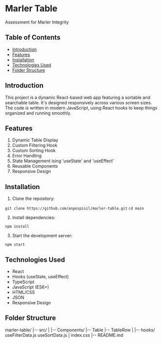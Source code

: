 # Marler Table

Assessment for Marler Integrity 

## Table of Contents

- [Introduction](#introduction)
- [Features](#features)
- [Installation](#installation)
- [Technologies Used](#technologies-used)
- [Folder Structure](#folder-structure)

## Introduction

This project is a dynamic React-based web app featuring a sortable and searchable table. It's designed responsively across various screen sizes. The code is written in modern JavaScript, using React hooks to keep things organized and running smoothly.

## Features

1. Dynamic Table Display
2. Custom Filtering Hook
3. Custom Sorting Hook
4. Error Handling
5. State Management ising 'useState' and 'useEffect'
6. Reusable Components
7. Responsive Design

## Installation

1. Clone the repository:

`git clone https://github.com/anpospisil/marler-table.git`
`cd main`

2. Install dependencies:

`npm install`

3. Start the development server:

`npm start`

## Technologies Used

- React
- Hooks (useState, useEffect)
- TypeScript
- JavaScript (ES6+)
- HTML/CSS
- JSON
- Responsive Design

## Folder Structure

marler-table/
|-- src/
|   |-- Components/
        |-- Table
        |-- TableRow
|   |-- hooks/
        useFilterData.js
        useSortData.js
|   index.css
|-- README.md
